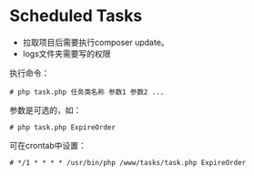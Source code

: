 # Scheduled Tasks

- 拉取项目后需要执行composer update。
- logs文件夹需要写的权限

执行命令：

```shell
# php task.php 任务类名称 参数1 参数2 ...
```

参数是可选的，如：

```shell
# php task.php ExpireOrder
```

可在crontab中设置：

```shell
# */1 * * * * /usr/bin/php /www/tasks/task.php ExpireOrder
```

